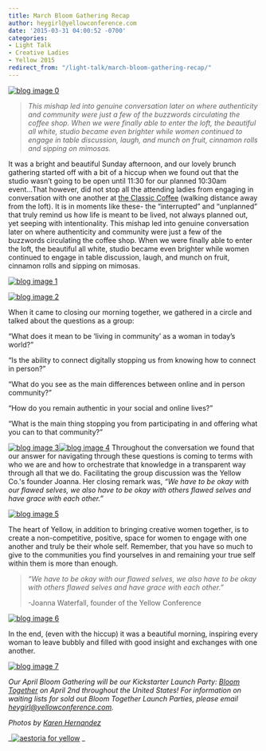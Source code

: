 ```yaml
---
title: March Bloom Gathering Recap
author: heygirl@yellowconference.com
date: '2015-03-31 04:00:52 -0700'
categories:
- Light Talk
- Creative Ladies
- Yellow 2015
redirect_from: "/light-talk/march-bloom-gathering-recap/"
---
```


[![blog image 0](http://yellowconference.com/wp-content/uploads/2015/03/blog-image-0.jpg)](http://yellowconference.com/wp-content/uploads/2015/03/blog-image-0.jpg)

> _This mishap led into genuine conversation later on where authenticity and community were just a few of the buzzwords circulating the coffee shop. When we were finally able to enter the loft, the beautiful all white, studio became even brighter while women continued to engage in table discussion, laugh, and munch on fruit, cinnamon rolls and sipping on mimosas._

It was a bright and beautiful Sunday afternoon, and our lovely brunch gathering started off with a bit of a hiccup when we found out that the studio wasn’t going to be open until 11:30 for our planned 10:30am event...That however, did not stop all the attending ladies from engaging in conversation with one another at [the Classic Coffee](https://instagram.com/theclassiccoffee) (walking distance away from the loft). It is in moments like these- the “interrupted” and “unplanned” that truly remind us how life is meant to be lived, not always planned out, yet seeping with intentionality. This mishap led into genuine conversation later on where authenticity and community were just a few of the buzzwords circulating the coffee shop. When we were finally able to enter the loft, the beautiful all white, studio became even brighter while women continued to engage in table discussion, laugh, and munch on fruit, cinnamon rolls and sipping on mimosas.

[![blog image 1](http://yellowconference.com/wp-content/uploads/2015/03/blog-image-1.jpg)](http://yellowconference.com/wp-content/uploads/2015/03/blog-image-1.jpg)

[![blog image 2](http://yellowconference.com/wp-content/uploads/2015/03/blog-image-2.jpg)](http://yellowconference.com/wp-content/uploads/2015/03/blog-image-2.jpg)

When it came to closing our morning together, we gathered in a circle and talked about the questions as a group:

“What does it mean to be ‘living in community’ as a woman in today’s world?”

“Is the ability to connect digitally stopping us from knowing how to connect in person?”

“What do you see as the main differences between online and in person community?”

“How do you remain authentic in your social and online lives?”

“What is the main thing stopping you from participating in and offering what you can to that community?”

[![blog image 3](http://yellowconference.com/wp-content/uploads/2015/03/blog-image-3.jpg)](http://yellowconference.com/wp-content/uploads/2015/03/blog-image-3.jpg)[![blog image 4](http://yellowconference.com/wp-content/uploads/2015/03/blog-image-4.jpg)](http://yellowconference.com/wp-content/uploads/2015/03/blog-image-4.jpg) Throughout the conversation we found that our answer for navigating through these questions is coming to terms with who we are and how to orchestrate that knowledge in a transparent way through all that we do. Facilitating the group discussion was the Yellow Co.'s founder Joanna. Her closing remark was, _“We have to be okay with our flawed selves, we also have to be okay with others flawed selves and have grace with each other.”_

[![blog image 5](http://yellowconference.com/wp-content/uploads/2015/03/blog-image-5.jpg)](http://yellowconference.com/wp-content/uploads/2015/03/blog-image-5.jpg)

The heart of Yellow, in addition to bringing creative women together, is to create a non-competitive, positive, space for women to engage with one another and truly be their whole self. Remember, that you have so much to give to the communities you find yourselves in and remaining your true self within them is more than enough.

> _“We have to be okay with our flawed selves, we also have to be okay with others flawed selves and have grace with each other.”_
>
> -Joanna Waterfall, founder of the Yellow Conference

[![blog image 6](http://yellowconference.com/wp-content/uploads/2015/03/blog-image-6.jpg)](http://yellowconference.com/wp-content/uploads/2015/03/blog-image-6.jpg)

In the end, (even with the hiccup) it was a beautiful morning, inspiring every woman to leave bubbly and filled with good insight and exchanges with one another.

[![blog image 7](http://yellowconference.com/wp-content/uploads/2015/03/blog-image-7.jpg)](http://yellowconference.com/wp-content/uploads/2015/03/blog-image-7.jpg)

_Our April Bloom Gathering will be our Kickstarter Launch Party: [Bloom Together](http://yellowconference.com/the-countdown-begins-bloomtogether/) on April 2nd throughout the United States! For information on waiting lists for sold out Bloom Together Launch Parties, please email heygirl@yellowconference.com._

_Photos by [Karen Hernandez](http://alwaysjoyfulkaren.blogspot.com/)_

_[![aestoria for yellow](http://yellowconference.com/wp-content/uploads/2015/02/aestoria.jpg)](http://chroniclesofalioness.com/) _
